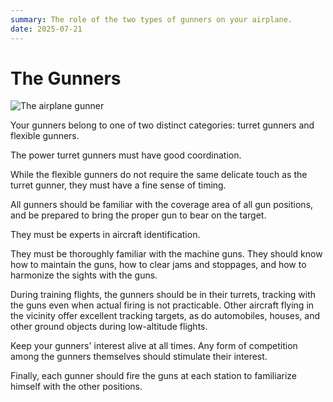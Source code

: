 ```yaml
---
summary: The role of the two types of gunners on your airplane.
date: 2025-07-21
---
```


# The Gunners

![The airplane gunner](../assets/images/gunner.png "The Gunners")

Your gunners belong to one of two distinct categories: turret gunners and flexible gunners.

The power turret gunners must have good coordination.

While the flexible gunners do not require the same delicate touch as the turret gunner, they must have a fine sense of timing.

All gunners should be familiar with the coverage area of all gun positions, and be prepared to bring the proper gun to bear on the target.

They must be experts in aircraft identification.

They must be thoroughly familiar with the machine guns. They should know how to maintain the guns, how to clear jams and stoppages, and how to harmonize the sights with the guns.

During training flights, the gunners should be in their turrets, tracking with the guns even when actual firing is not practicable. Other aircraft flying in the vicinity offer excellent tracking targets, as do automobiles, houses, and other ground objects during low-altitude flights.

Keep your gunners' interest alive at all times. Any form of competition among the gunners themselves should stimulate their interest.

Finally, each gunner should fire the guns at each station to familiarize himself with the other positions.